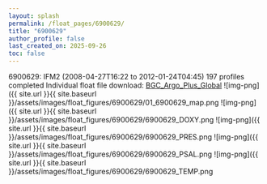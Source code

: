 ```yaml
---
layout: splash
permalink: /float_pages/6900629/
title: "6900629"
author_profile: false
last_created_on: 2025-09-26
toc: false
---
```

 
6900629: IFM2 (2008-04-27T16:22 to 2012-01-24T04:45)
197 profiles completed
Individual float file download: [BGC_Argo_Plus_Global](https://ftp.soest.hawaii.edu/bgc_argo_plus/Individual_Floats/outliers_removed/6900629_Sprof_processed.nc)
![img-png]({{ site.url }}{{ site.baseurl }}/assets/images/float_figures/6900629/01_6900629_map.png
![img-png]({{ site.url }}{{ site.baseurl }}/assets/images/float_figures/6900629/6900629_DOXY.png
![img-png]({{ site.url }}{{ site.baseurl }}/assets/images/float_figures/6900629/6900629_PRES.png
![img-png]({{ site.url }}{{ site.baseurl }}/assets/images/float_figures/6900629/6900629_PSAL.png
![img-png]({{ site.url }}{{ site.baseurl }}/assets/images/float_figures/6900629/6900629_TEMP.png
